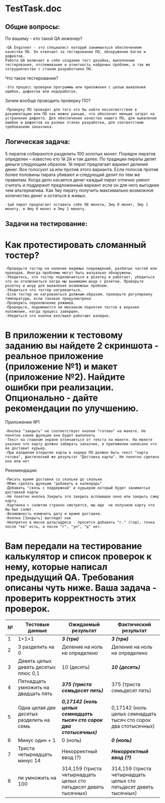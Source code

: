 # TestTask.doc
## Общие вопросы:
По вашему - кто такой QA инженер?
````
-QA Engineer - это специалист который занимаеться обеспечением качества ПО. Он отвечает за тестирование ПО, обноружение багов и дефектов.
Работа QA включает в себя создание тест дизайна, выполнение тестирования, отслеживание и отнетность найденых проблем, а так же сотруднечество с стаком разработчико ПО.
````
Что такое тестирование?
````
-Это процесс проверки программы или приложения с целью выявления ошибок, дефектов или недоработок.
````
Зачем вообще проводить проверку ПО?
````
-Проверку ПО проводят для того что бы найти несоответствие в документации или ПО как можно раньше, что обеспечит меньше затрат на устранение дефекто. Для обеспечение качества нашего ПО, для выевление ошибок и дефектов на разных этапах разработки, для соответствию требованием заказчика.
````
## Логическая задача:
5 пиратов собираются разделить 100 золотых монет. Порядок пиратов определен – известно кто 1й 2й и так далее. По традиции пираты делят деньги следующим образом. 1й пират предлагает вариант деления денег. Все голосуют за или против этого варианта. Если голосов против более половины пирата убивают и следующий делит по тем же правилам. Когда дело касается денег каждый пират отлично умеют считать и поддержит предложенный вариант если он для него выгоднее чем альтернатива. Как 1му пирату получить максимально возможное количество денег и остаться в живых.
````
-1ый пират предлагает оставить себе 98 монеты, 2му 0 монет, 3му 1 монету, и 4му 0 монет и 5му 1 монету.
````
## Задачи на тестирование:
# Как протестировать сломанный тостер?
````
-Проверьте тостер на наличие видимых повреждений, разбитых частей или проводов. Иногда проблемы могут быть визуально обнаружены.
-Убедитесь, что тостер подключаеться в розетку и работает, убедиться что он отключаеться когда мы вынимаем шнур с розетки. Проверьте розетку и шнур для выявления возможных проблем.
-Убедиться что тостер нагреваеться.
-Если тостер не нагреваеться должным образом, проверьте регулировку температуры, если таковая предусмотрена
-Проверить переключение режимов.
-Проверьте, поднимается ли механизм поднятия тостов в верхнее положение, когда процесс завершен.
-Убедиться что кнопки вкл/выкл работают валидно.
````

# В приложении к тестовому заданию вы найдете 2 скриншота - реальное приложение (приложение №1) и макет (приложение №2). Найдите ошибки при реализации. Опционально - дайте рекомендации по улучшению.

Приложение №1
````
-Кнопка "закрыть" не соответствует кнопки "готово" на макете. Не понятно какие функции она будет выполнять
-Текст на главном экране отличаеться от текста на макете. На макете указано что карту должен забирать заказчик, в приложении написано что ее доставит курьер.
-При валдином открытие карты в хедере ПО должен быть текст "карта готова", фактический же результат "Доставка карты". Не понятно сделана она или нет
````
Рекомендации:
````
-Писать время доставки со скольки до скольки
-МОжн сделать функцию "добавить в календарь"
-Добавить "связь с поддержкой" и курьером который будет заниматсья доставкой карты
-Не понятно кнопка Закрыть это закрыть всплывшое окно или закрыть саму карту. 
-Картинка с салютом странно смотрится, мы еще  не получили карту что бы был салют.
-Возможность изменить дату и время доставки.
-Кнопка [Закрыть] выглядит как 
-Неопрятно в маске даты/адреса - просится добавить "г." (год), точка после "кв" есть, а после "г", "ул", "д" нет. 
````

# Вам передали на тестирование калькулятор и список проверок к нему, которые написал предыдущий QA. Требования описаны чуть ниже. Ваша задача - проверить корректность этих проверок.


| № | Тестовые данные                                   | Ожидаемый результат                                            | Фактический результат                                         |
|---|----------------------------------------------------|-----------------------------------------------------------------|----------------------------------------------------------------|
| 1 | 1+1+1                                              | ___3 (три)___                                                        | ___3 (три)___                                                         |
| 2 | 3 разделить на 0                                   | Деление на ноль не определено                                  | Деление на ноль не определено                                  |
| 3 | Девять целых девять десятых плюс 0,1              | 10 (десять)                                                     | ___10 (десять)___                                                    |
| 4 | Пятнадцать умножить на двадцать пять              | ___375 (триста семьдесят пять)___                                   | 375 (триста семьдесят пять)                                   |
| 5 | Одна целая две десятых разделить на семь           | ___0,17142 (ноль целых семнадцать тысяч сто сорок два стотысячных)___ | 0,17142 (ноль целых семнадцать тысяч сто сорок два стотысячных) |
| 6 | Минус один + 1                                    | 0 (ноль)                                                        | ___0 (ноль)___                                                       |
| 7 | Триста четырнадцать минус 14                       | Некорректный ввод (?)                                          | ___Некорректный ввод (?)___                                          |
| 8 | пи умножить на 100                                | 314,159 (триста четырнадцать целых сто пятьдесят девять тысячных) | 314,159 (триста четырнадцать целых сто пятьдесят девять тысячных) |

